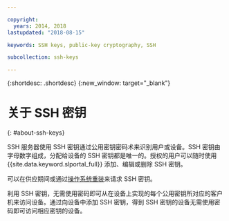 ```yaml
---

copyright:
  years: 2014, 2018
lastupdated: "2018-08-15"

keywords: SSH keys, public-key cryptography, SSH

subcollection: ssh-keys

---
```


{:shortdesc: .shortdesc}
{:new_window: target="_blank"}

# 关于 SSH 密钥
{: #about-ssh-keys}

SSH 服务器使用 SSH 密钥通过公用密钥密码术来识别用户或设备。SSH 密钥由字母数字组成，分配给设备的 SSH 密钥都是唯一的。授权的用户可以随时使用 {{site.data.keyword.slportal_full}} 添加、编辑或删除 SSH 密钥。

可以在供应期间或通过[操作系统重装](/docs/infrastructure/software?topic=software-reloading-the-os)来请求 SSH 密钥。


利用 SSH 密钥，无需使用密码即可从在设备上实现的每个公用密钥所对应的客户机来访问设备。通过向设备中添加 SSH 密钥，得到 SSH 密钥的设备无需使用密码即可访问相应密钥的设备。
